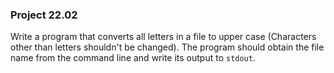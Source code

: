 ### Project 22.02

Write a program that converts all letters in a file to upper case (Characters
other than letters shouldn't be changed). The program should obtain the file
name from the command line and write its output to `stdout`.
